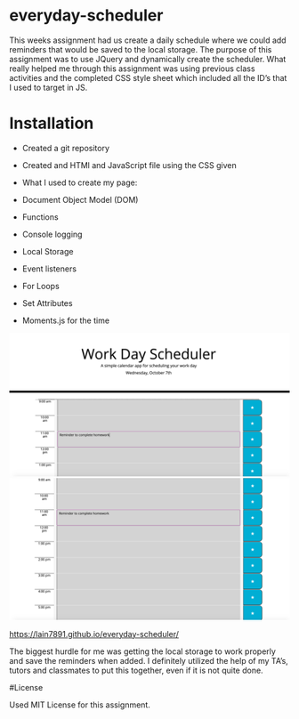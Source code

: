 # everyday-scheduler

This weeks assignment had us create a daily schedule where we could add reminders that would be saved to the local storage. The purpose of this assignment was to use JQuery and dynamically create the scheduler. What really helped me through this assignment was using previous class activities and the completed CSS style sheet which included all the ID’s that I used to target in JS. 

# Installation

* Created a git repository
* Created and HTMl and JavaScript file using the CSS given
* What I used to create my page:

* Document Object Model (DOM)
* Functions
* Console logging
* Local Storage
* Event listeners
* For Loops
* Set Attributes
* Moments.js for the time

<img src="assets/morning.png">
<img src="assets/afternoon.png">

https://lain7891.github.io/everyday-scheduler/

The biggest hurdle for me was getting the local storage to work properly and save the reminders when added. I definitely utilized the help of my TA’s, tutors and classmates to put this together, even if it is not quite done.


#License

Used MIT License for this assignment. 

